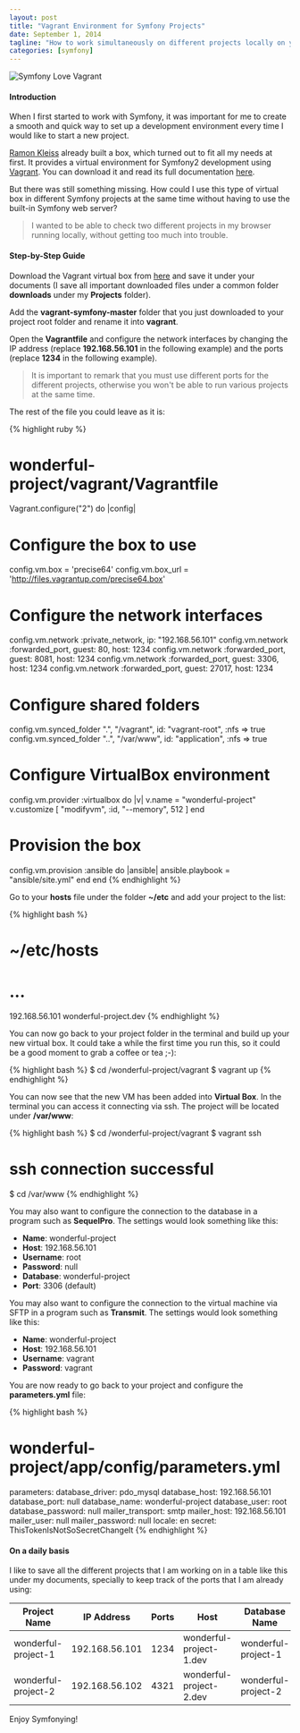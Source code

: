 ```yaml
---
layout: post
title: "Vagrant Environment for Symfony Projects"
date: September 1, 2014
tagline: "How to work simultaneously on different projects locally on your computer?"
categories: [symfony]
---
```


![Symfony Love Vagrant](http://miriamtocino.github.io/images/posts/symfony-love-vagrant.svg)

#### Introduction

When I first started to work with Symfony, it was important for me to create a smooth and quick way to set up a development environment every time I would like to start a new project.

[Ramon Kleiss](https://twitter.com/kleiram) already built a box, which turned out to fit all my needs at first. It provides a virtual environment for Symfony2 development using [Vagrant](https://www.vagrantup.com/). You can download it and read its full documentation [here](https://github.com/kleiram/vagrant-symfony).

But there was still something missing. How could I use this type of virtual box in different Symfony projects at the same time without having to use the built-in Symfony web server?

> I wanted to be able to check two different projects in my browser running locally, without getting too much into trouble.

#### Step-by-Step Guide

Download the Vagrant virtual box from [here](https://github.com/kleiram/vagrant-symfony) and save it under your documents (I save all important downloaded files under a common folder **downloads** under my **Projects** folder).

Add the **vagrant-symfony-master** folder that you just downloaded to your project root folder and rename it into **vagrant**.

Open the **Vagrantfile** and configure the network interfaces by changing the IP address (replace **192.168.56.101** in the following example) and the ports (replace **1234** in the following example).

> It is important to remark that you must use different ports for the different projects, otherwise you won't be able to run various projects at the same time.

The rest of the file you could leave as it is:

{% highlight ruby %}
# wonderful-project/vagrant/Vagrantfile

Vagrant.configure("2") do |config|
  # Configure the box to use
  config.vm.box       = 'precise64'
  config.vm.box_url   = 'http://files.vagrantup.com/precise64.box'

  # Configure the network interfaces
  config.vm.network :private_network, ip:    "192.168.56.101"
  config.vm.network :forwarded_port,  guest: 80,    host: 1234
  config.vm.network :forwarded_port,  guest: 8081,  host: 1234
  config.vm.network :forwarded_port,  guest: 3306,  host: 1234
  config.vm.network :forwarded_port,  guest: 27017, host: 1234

  # Configure shared folders
  config.vm.synced_folder ".",  "/vagrant", id: "vagrant-root", :nfs => true
  config.vm.synced_folder "..", "/var/www", id: "application",  :nfs => true

  # Configure VirtualBox environment
  config.vm.provider :virtualbox do |v|
      v.name = "wonderful-project"
      v.customize [ "modifyvm", :id, "--memory", 512 ]
  end

  # Provision the box
  config.vm.provision :ansible do |ansible|
      ansible.playbook = "ansible/site.yml"
  end
end
{% endhighlight %}

Go to your **hosts** file under the folder **~/etc** and add your project to the list:

{% highlight bash %}
# ~/etc/hosts
# ...
192.168.56.101     wonderful-project.dev
{% endhighlight %}

You can now go back to your project folder in the terminal and build up your new virtual box. It could take a while the first time you run this, so it could be a good moment to grab a coffee or tea ;-):

{% highlight bash %}
$ cd /wonderful-project/vagrant
$ vagrant up
{% endhighlight %}

You can now see that the new VM has been added into **Virtual Box**. In the terminal you can access it connecting via ssh. The project will be located under **/var/www**:

{% highlight bash %}
$ cd /wonderful-project/vagrant
$ vagrant ssh
# ssh connection successful
$ cd /var/www
{% endhighlight %}

You may also want to configure the connection to the database in a program such as **SequelPro**. The settings would look something like this:

  * **Name**: wonderful-project
  * **Host**: 192.168.56.101
  * **Username**: root
  * **Password**: null
  * **Database**: wonderful-project
  * **Port**: 3306 (default)

You may also want to configure the connection to the virtual machine via SFTP in a program such as **Transmit**. The settings would look something like this:

  * **Name**: wonderful-project
  * **Host**: 192.168.56.101
  * **Username**: vagrant
  * **Password**: vagrant

You are now ready to go back to your project and configure the **parameters.yml** file:

{% highlight bash %}
# wonderful-project/app/config/parameters.yml

parameters:
  database_driver: pdo_mysql
  database_host: 192.168.56.101
  database_port: null
  database_name: wonderful-project
  database_user: root
  database_password: null
  mailer_transport: smtp
  mailer_host: 192.168.56.101
  mailer_user: null
  mailer_password: null
  locale: en
  secret: ThisTokenIsNotSoSecretChangeIt
{% endhighlight %}

#### On a daily basis

I like to save all the different projects that I am working on in a table like this under my documents, specially to keep track of the ports that I am already using:

| **Project Name**     | **IP Address**  | **Ports** | **Host**                 | **Database Name**    |
| -------------------- | --------------- | --------- | ------------------------ | -------------------- |
| wonderful-project-1  | 192.168.56.101  | 1234      | wonderful-project-1.dev  | wonderful-project-1  |
| wonderful-project-2  | 192.168.56.102  | 4321      | wonderful-project-2.dev  | wonderful-project-2  |

Enjoy Symfonying!
